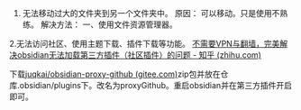 1. 无法移动过大的文件夹到另一个文件夹中。
原因：
可以移动。只是使用不熟练。
解决方法：
一、使用文件资源管理器。


2.无法访问社区、使用主题下载、插件下载等功能。
[不需要VPN与翻墙，完美解决obsidian无法加载第三方插件（社区插件）的问题 - 知乎 (zhihu.com)](https://zhuanlan.zhihu.com/p/430538023)


下载[juqkai/obsidian-proxy-github (gitee.com)](https://gitee.com/juqkai/obsidian-proxy-github)zip包并放在仓库.obsidian/plugins下。改名为proxyGithub。重启obsidian并在第三方插件开启即可。